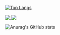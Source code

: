 
[![Top Langs](https://github-readme-stats.vercel.app/api/top-langs/?username=suprajaarthi&layout=compact)](https://github.com/suprajaarthi/github-readme-stats)

<a href="https://github.com/anuraghazra/github-readme-stats">
  <img align="center" src="https://github-readme-stats.vercel.app/api/pin/?username=anuraghazra&repo=github-readme-stats" />
</a>
<a href="https://github.com/anuraghazra/convoychat">
  <img align="center" src="https://github-readme-stats.vercel.app/api/pin/?username=anuraghazra&repo=convoychat" />
</a>


![Anurag's GitHub stats](https://github-readme-stats.vercel.app/api?username=anuraghazra&show_icons=true&theme=radical)
